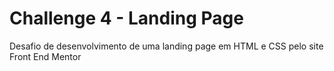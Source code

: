 # Challenge 4 - Landing Page
 Desafio de desenvolvimento de uma landing page em HTML e CSS pelo site Front End Mentor
